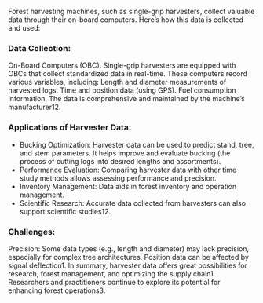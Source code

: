 Forest harvesting machines, such as single-grip harvesters, collect valuable data through their on-board computers. Here’s how this data is collected and used:

### Data Collection:

On-Board Computers (OBC): Single-grip harvesters are equipped with OBCs that collect standardized data in real-time. These computers record various variables, including:
Length and diameter measurements of harvested logs.
Time and position data (using GPS).
Fuel consumption information.
The data is comprehensive and maintained by the machine’s manufacturer12.

### Applications of Harvester Data:

* Bucking Optimization: Harvester data can be used to predict stand, tree, and stem parameters. It helps improve and evaluate bucking (the process of cutting logs into desired lengths and assortments).
* Performance Evaluation: Comparing harvester data with other time study methods allows assessing performance and precision.
* Inventory Management: Data aids in forest inventory and operation management.
* Scientific Research: Accurate data collected from harvesters can also support scientific studies12.

### Challenges:

Precision: Some data types (e.g., length and diameter) may lack precision, especially for complex tree architectures. Position data can be affected by signal deflection1.
In summary, harvester data offers great possibilities for research, forest management, and optimizing the supply chain1. 
Researchers and practitioners continue to explore its potential for enhancing forest operations3. 
